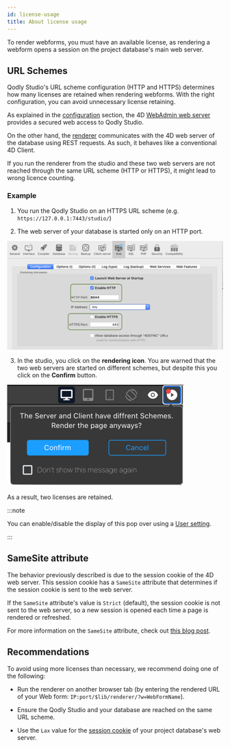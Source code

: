 ```yaml
---
id: license-usage
title: About license usage 
---
```


To render webforms, you must have an available license, as rendering a webform opens a session on the project database's main web server.

## URL Schemes

Qodly Studio's URL scheme configuration (HTTP and HTTPS) determines how many licenses are retained when rendering webforms. With the right configuration, you can avoid unnecessary license retaining.

As explained in the [configuration](./4d-settings.md) section, the 4D [WebAdmin web server](https://developer.4d.com/docs/en/Admin/webAdmin.html) provides a secured web access to Qodly Studio.

On the other hand, the [renderer](../rendering.md) communicates with the 4D web server of the database using REST requests. As such, it behaves like a conventional 4D Client.

If you run the renderer from the studio and these two web servers are not reached through the same URL scheme (HTTP or HTTPS), it might lead to wrong licence counting.

### Example

1. You run the Qodly Studio on an HTTPS URL scheme (e.g. `https://127.0.0.1:7443/studio/`)

2. The web server of your database is started only on an HTTP port.

![alt-text](img/schemes.png)

3. In the studio, you click on the **rendering icon**. You are warned that the two web servers are started on different schemes, but despite this you click on the **Confirm** button. 

![alt-text](img/render-button.png)

As a result, two licenses are retained.

:::note

You can enable/disable the display of this pop over using a [User setting](../settings.md#show-renderer-pop-over).

:::

## SameSite attribute

The behavior previously described is due to the session cookie of the 4D web server. This session cookie has a `SameSite` attribute that determines if the session cookie is sent to the web server.

If the `SameSite` attribute's value is `Strict` (default), the session cookie is not sent to the web server, so a new session is opened each time a page is rendered or refreshed.

For more information on the `SameSite` attribute, check out [this blog post](https://blog.4d.com/get-ready-for-the-new-`SameSite`-and-secure-attributes-for-cookies/).

## Recommendations

To avoid using more licenses than necessary, we recommend doing one of the following:

- Run the renderer on another browser tab (by entering the rendered URL of your Web form: `IP:port/$lib/renderer/?w=WebFormName`).

- Ensure the Qodly Studio and your database are reached on the same URL scheme.

- Use the `Lax` value for the [session cookie](https://developer.4d.com/docs/en/WebServer/webServerConfig.html#session-cookie-`SameSite`) of your project database's web server. 

